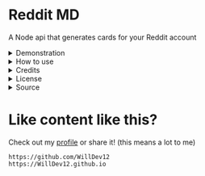 # Reddit MD

A Node api that generates cards for your Reddit account

<details>
<summary>Demonstration</summary>

|                                   Preview                                   |            Query            |
| :-------------------------------------------------------------------------: | :-------------------------: |
|  ![snoo](https://reddit-markdown-cards.vercel.app/api?type=snoo&name=spez)  | `/api?type=snoo&name=spez`  |
|  ![card](https://reddit-markdown-cards.vercel.app/api?type=card&name=spez)  | `/api?type=card&name=spez`  |
| ![card](https://reddit-markdown-cards.vercel.app/api?type=banner&name=spez) | `/api?type=banner&ame=spez` |

</details>
<details>
<summary>How to use</summary>

Add your reddit username `u/[name]` and content type to the end of the vercel url.

| Type | Username |
| :--- | :---: |
| `card` | any |
| `snoo` | any |
| `banner` | any |

Need help? adjust the following link:
`https://reddit-markdown-cards.vercel.app/api?type=snoo&name=spez`

</details>
<details>
<summary>Credits</summary>
<br>

```
WillDevv12
```

</details>
<details>
<summary>License</summary>
<br>

```
MIT license
```

</details>
<details>
<summary>Source</summary>
<br>

This project is open source and free to edit.

</details>

# Like content like this?

Check out my [profile](https://github.com/WillDev12) or share it! (this means a lot to me)

```
https://github.com/WillDev12
https://WillDev12.github.io
```
